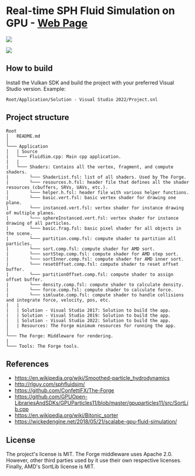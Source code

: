 # Real-time SPH Fluid Simulation on GPU - [Web Page](https://aminaliari.github.io/fluid-simulation-webpage)

[![](https://aminaliari.github.io/images/fluid-sim/1.gif)](https://www.youtube.com/watch?v=MFVHW4kdEtc)

![](https://aminaliari.github.io/images/fluid-sim/2.gif)

## How to build
Install the Vulkan SDK and build the project with your preferred Visual Studio version. Example:
```
Root/Application/Solution - Visual Studio 2022/Project.snl
```

## Project structure
```
Root
│   README.md
│
└─── Application
│   | Source
|   └─── FluidSim.cpp: Main cpp application.
|   |
|   └─── Shaders: Contains all the vertex, fragment, and compute shaders.
|        └─── ShaderList.fsl: list of all shaders. Used by The Forge.
|        └─── resources.h.fsl: header file that defines all the shader resources (cbuffers, SRVs, UAVs, etc.).
|        └─── helper.h.fsl: header file with various helper functions.
|        └─── basic.vert.fsl: basic vertex shader for drawing one plane.
|        └─── instanced.vert.fsl: vertex shader for instance drawing of multiple planes.
|        └─── sphereInstanced.vert.fsl: vertex shader for instance drawing of all particles. 
|        └─── basic.frag.fsl: basic pixel shader for all objects in the scene.
|        └─── partition.comp.fsl: compute shader to partition all particles.
|        └─── sort.comp.fsl: compute shader for AMD sort.
|        └─── sortStep.comp.fsl: compute shader for AMD step sort.
|        └─── sortInner.comp.fsl: compute shader for AMD inner sort.
|        └─── resetOffset.comp.fsl: compute shader to reset offset buffer.
|        └─── partitionOffset.comp.fsl: compute shader to assign offset buffer.
|        └─── density.comp.fsl: compute shader to calculate density.
|        └─── force.comp.fsl: compute shader to calculate force.
|        └─── simluate.comp.fsl: compute shader to handle collisions and integrate force, velocity, pos, etc.
|   |
|   | Solution - Visual Studio 2017: Solution to build the app.
|   | Solution - Visual Studio 2019: Solution to build the app.
|   | Solution - Visual Studio 2022: Solution to build the app.
│   | Resources: The Forge minimum resources for running the app.
│
└─── The Forge: Middleware for rendering.
|
└─── Tools: The Forge tools.
```

## References
- https://en.wikipedia.org/wiki/Smoothed-particle_hydrodynamics
- http://rlguy.com/sphfluidsim/
- https://github.com/ConfettiFX/The-Forge
- https://github.com/GPUOpen-LibrariesAndSDKs/GPUParticles11/blob/master/gpuparticles11/src/SortLib.cpp
- https://en.wikipedia.org/wiki/Bitonic_sorter
- https://wickedengine.net/2018/05/21/scalabe-gpu-fluid-simulation/

## License
The project's license is MIT. The Forge middleware uses Apache 2.0. However, other third parties used by it use their own respective licenses. Finally, AMD's SortLib license is MIT.
